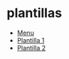 # plantillas
- [Menu](https://kevao18.github.io/plantillas/index.html)
- [Plantilla 1](https://kevao18.github.io/plantillas/wm.html)
- [Plantilla 2](https://kevao18.github.io/plantillas/page_one.html)
